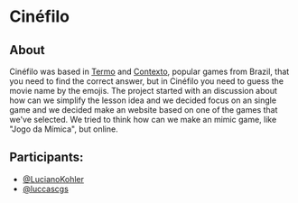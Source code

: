 # Cinéfilo

## About

Cinéfilo was based in [Termo](https://term.ooo/) and [Contexto](https://contexto.me/), popular games from Brazil, that you need to find the correct answer, but in Cinéfilo you need to guess the movie name by the emojis.
The project started with an discussion about how can we simplify the lesson idea and we decided focus on an single game and we decided make an website based on one of the games that we've selected. We tried to think how can we make an mimic game, like "Jogo da Mímica", but online.

## Participants:
- [@LucianoKohler](https://github.com/LucianoKohler)
- [@luccascgs](https://github.com/luccascgs)
